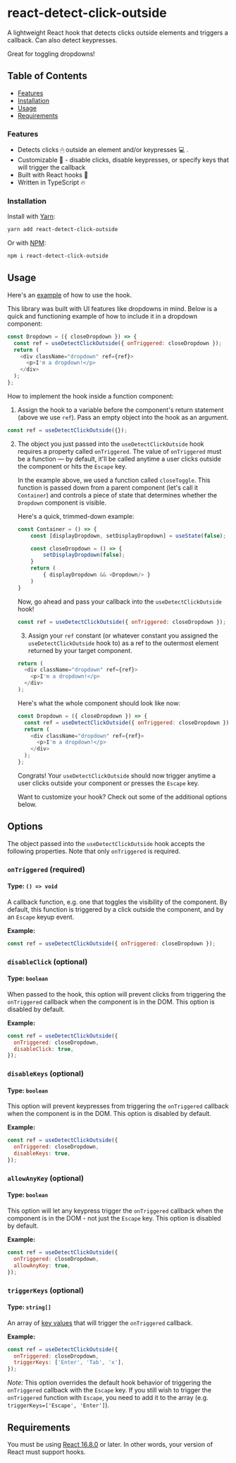 # react-detect-click-outside

A lightweight React hook that detects clicks outside elements and triggers a callback. Can also detect keypresses.

Great for toggling dropdowns!

<!-- TABLE OF CONTENTS -->

## Table of Contents

- [Features](#features)
- [Installation](#installation)
- [Usage](#usage)
- [Requirements](#requirements)

<!-- ABOUT THE PROJECT -->

### Features

- Detects clicks 🖱 outside an element and/or keypresses 💻 .
- Customizable 🔨 - disable clicks, disable keypresses, or specify keys that will trigger the callback
- Built with React hooks 🎣
- Written in TypeScript 🔥

### Installation

Install with [Yarn](https://yarnpkg.com/):

```sh
yarn add react-detect-click-outside
```

Or with [NPM](https://www.npmjs.com/):

```sh
npm i react-detect-click-outside
```

<!-- USAGE EXAMPLES -->

## Usage

Here's an [example](https://codesandbox.io/s/react-detect-click-outside-example-v2osy) of how to use the hook.

This library was built with UI features like dropdowns in mind. Below is a quick and functioning example of how to include it in a dropdown component:

```javascript
const Dropdown = ({ closeDropdown }) => {
  const ref = useDetectClickOutside({ onTriggered: closeDropdown });
  return (
    <div className="dropdown" ref={ref}>
      <p>I'm a dropdown!</p>
    </div>
  );
};
```

How to implement the hook inside a function component:

1. Assign the hook to a variable before the component's return statement (above we use `ref`). Pass an empty object into the hook as an argument.

```javascript
const ref = useDetectClickOutside({});
```

2. The object you just passed into the `useDetectClickOutside` hook requires a property called `onTriggered`. The value of `onTriggered` must be a function — by default, it'll be called anytime a user clicks outside the component or hits the `Escape` key.

   In the example above, we used a function called `closeToggle`. This function is passed down from a parent component (let's call it `Container`) and controls a piece of state that determines whether the `Dropdown` component is visible.

   Here's a quick, trimmed-down example:

   ```javascript
   const Container = () => {
       const [displayDropdown, setDisplayDropdown] = useState(false);

       const closeDropdown = () => {
           setDisplayDropdown(false);
       }
       return (
           { displayDropdown && <Dropdown/> }
       )
   }
   ```

   Now, go ahead and pass your callback into the `useDetectClickOutside` hook!

   ```javascript
   const ref = useDetectClickOutside({ onTriggered: closeDropdown });
   ```

   3. Assign your `ref` constant (or whatever constant you assigned the `useDetectClickOutside` hook to) as a ref to the outermost element returned by your target component.

   ```javascript
   return (
     <div className="dropdown" ref={ref}>
       <p>I'm a dropdown!</p>
     </div>
   );
   ```

   Here's what the whole component should look like now:

   ```javascript
   const Dropdown = ({ closeDropdown }) => {
     const ref = useDetectClickOutside({ onTriggered: closeDropdown });
     return (
       <div className="dropdown" ref={ref}>
         <p>I'm a dropdown!</p>
       </div>
     );
   };
   ```

   Congrats! Your `useDetectClickOutside` should now trigger anytime a user clicks outside your component or presses the `Escape` key.

   Want to customize your hook? Check out some of the additional options below.

## Options

The object passed into the `useDetectClickOutside` hook accepts the following properties. Note that only `onTriggered` is required.

### `onTriggered` (required)

#### **Type:** `() => void`

A callback function, e.g. one that toggles the visibility of the component. By default, this function is triggered by a click outside the component, and by an `Escape` keyup event.

**Example:**

```javascript
const ref = useDetectClickOutside({ onTriggered: closeDropdown });
```

### `disableClick` (optional)

#### **Type:** `boolean`

When passed to the hook, this option will prevent clicks from triggering the `onTriggered` callback when the component is in the DOM. This option is disabled by default.

**Example:**

```javascript
const ref = useDetectClickOutside({
  onTriggered: closeDropdown,
  disableClick: true,
});
```

### `disableKeys` (optional)

#### **Type:** `boolean`

This option will prevent keypresses from triggering the `onTriggered` callback when the component is in the DOM. This option is disabled by default.

**Example:**

```javascript
const ref = useDetectClickOutside({
  onTriggered: closeDropdown,
  disableKeys: true,
});
```

### `allowAnyKey` (optional)

#### **Type:** `boolean`

This option will let any keypress trigger the `onTriggered` callback when the component is in the DOM - not just the `Escape` key. This option is disabled by default.

**Example:**

```javascript
const ref = useDetectClickOutside({
  onTriggered: closeDropdown,
  allowAnyKey: true,
});
```

### `triggerKeys` (optional)

#### **Type:** `string[]`

An array of [key values](https://developer.mozilla.org/en-US/docs/Web/API/KeyboardEvent/key) that will trigger the `onTriggered` callback.

**Example:**

```javascript
const ref = useDetectClickOutside({
  onTriggered: closeDropdown,
  triggerKeys: ['Enter', 'Tab', 'x'],
});
```

_Note:_ This option overrides the default hook behavior of triggering the `onTriggered` callback with the `Escape` key. If you still wish to trigger the `onTriggered` function with `Escape`, you need to add it to the array (e.g. `triggerKeys=['Escape', 'Enter']`).

<!-- REQUIREMENTS -->

## Requirements

You must be using [React 16.8.0](https://reactjs.org/blog/2019/02/06/react-v16.8.0.html) or later. In other words, your version of React must support hooks.
